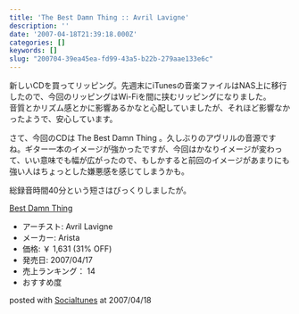 ```yaml
---
title: 'The Best Damn Thing :: Avril Lavigne'
description: ''
date: '2007-04-18T21:39:18.000Z'
categories: []
keywords: []
slug: "200704-39ea45ea-fd99-43a5-b22b-279aae133e6c"
---
```

新しいCDを買ってリッピング。先週末にiTunesの音楽ファイルはNAS上に移行したので、今回のリッピングはWi-Fiを間に挟むリッピングになりました。  
音質とかリズム感とかに影響あるかなと心配していましたが、それほど影響なかったようで、安心しています。

さて、今回のCDは The Best Damn Thing 。久しぶりのアヴリルの音源ですね。ギター一本のイメージが強かったですが、今回はかなりイメージが変わって、いい意味でも幅が広がったので、もしかすると前回のイメージがあまりにも強い人はちょっとした嫌悪感を感じてしまうかも。

総録音時間40分という短さはびっくりしましたが。

[Best Damn Thing](http://www.amazon.co.jp/exec/obidos/ASIN/B000NA1OXY/mrchildrenonl-22/ref=nosim "Best Damn Thing")

*   アーチスト: Avril Lavigne
*   メーカー: Arista
*   価格: ￥ 1,631 (31% OFF)
*   発売日: 2007/04/17
*   売上ランキング： 14
*   おすすめ度

posted with [Socialtunes](http://socialtunes.net) at 2007/04/18
